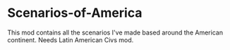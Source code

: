 # Scenarios-of-America
This mod contains all the scenarios I've made based around the American continent. Needs Latin American Civs mod.
